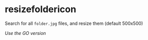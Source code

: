 # resizefoldericon

Search for all `folder.jpg` files, and resize them (default 500x500)

*Use the GO version*
